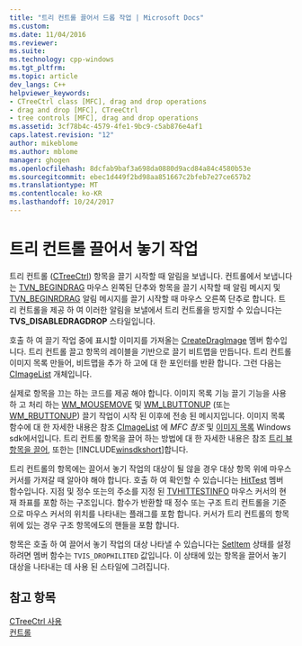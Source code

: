 ```yaml
---
title: "트리 컨트롤 끌어서 드롭 작업 | Microsoft Docs"
ms.custom: 
ms.date: 11/04/2016
ms.reviewer: 
ms.suite: 
ms.technology: cpp-windows
ms.tgt_pltfrm: 
ms.topic: article
dev_langs: C++
helpviewer_keywords:
- CTreeCtrl class [MFC], drag and drop operations
- drag and drop [MFC], CTreeCtrl
- tree controls [MFC], drag and drop operations
ms.assetid: 3cf78b4c-4579-4fe1-9bc9-c5ab876e4af1
caps.latest.revision: "12"
author: mikeblome
ms.author: mblome
manager: ghogen
ms.openlocfilehash: 8dcfab9baf3a698da0880d9acd84a84c4580b53e
ms.sourcegitcommit: ebec1d449f2bd98aa851667c2bfeb7e27ce657b2
ms.translationtype: MT
ms.contentlocale: ko-KR
ms.lasthandoff: 10/24/2017
---
```

# <a name="tree-control-drag-and-drop-operations"></a>트리 컨트롤 끌어서 놓기 작업
트리 컨트롤 ([CTreeCtrl](../mfc/reference/ctreectrl-class.md)) 항목을 끌기 시작할 때 알림을 보냅니다. 컨트롤에서 보냅니다는 [TVN_BEGINDRAG](http://msdn.microsoft.com/library/windows/desktop/bb773504) 마우스 왼쪽된 단추와 항목을 끌기 시작할 때 알림 메시지 및 [TVN_BEGINRDRAG](http://msdn.microsoft.com/library/windows/desktop/bb773509) 알림 메시지를 끌기 시작할 때 마우스 오른쪽 단추로 합니다. 트리 컨트롤을 제공 하 여 이러한 알림을 보낼에서 트리 컨트롤을 방지할 수 있습니다는 **TVS_DISABLEDRAGDROP** 스타일입니다.  
  
 호출 하 여 끌기 작업 중에 표시할 이미지를 가져올는 [CreateDragImage](../mfc/reference/ctreectrl-class.md#createdragimage) 멤버 함수입니다. 트리 컨트롤 끌고 항목의 레이블을 기반으로 끌기 비트맵을 만듭니다. 트리 컨트롤 이미지 목록 만들어, 비트맵을 추가 하 고에 대 한 포인터를 반환 합니다. 그런 다음는 [CImageList](../mfc/reference/cimagelist-class.md) 개체입니다.  
  
 실제로 항목을 끄는 하는 코드를 제공 해야 합니다. 이미지 목록 기능 끌기 기능을 사용 하 고 처리 하는 [WM_MOUSEMOVE](http://msdn.microsoft.com/library/windows/desktop/ms645616) 및 [WM_LBUTTONUP](http://msdn.microsoft.com/library/windows/desktop/ms645608) (또는 [WM_RBUTTONUP](http://msdn.microsoft.com/library/windows/desktop/ms646243)) 끌기 작업이 시작 된 이후에 전송 된 메시지입니다. 이미지 목록 함수에 대 한 자세한 내용은 참조 [CImageList](../mfc/reference/cimagelist-class.md) 에 *MFC 참조* 및 [이미지 목록](http://msdn.microsoft.com/library/windows/desktop/bb761389) Windows sdk에서입니다. 트리 컨트롤 항목을 끌어 하는 방법에 대 한 자세한 내용은 참조 [트리 뷰 항목을 끌어](http://msdn.microsoft.com/library/windows/desktop/bb760017), 또한는 [!INCLUDE[winsdkshort](../atl-mfc-shared/reference/includes/winsdkshort_md.md)]합니다.  
  
 트리 컨트롤의 항목에는 끌어서 놓기 작업의 대상이 될 않을 경우 대상 항목 위에 마우스 커서를 가져갈 때 알아야 해야 합니다. 호출 하 여 확인할 수 있습니다는 [HitTest](../mfc/reference/ctreectrl-class.md#hittest) 멤버 함수입니다. 지점 및 정수 또는의 주소를 지정 된 [TVHITTESTINFO](http://msdn.microsoft.com/library/windows/desktop/bb773448) 마우스 커서의 현재 좌표를 포함 하는 구조입니다. 함수가 반환할 때 정수 또는 구조 트리 컨트롤을 기준으로 마우스 커서의 위치를 나타내는 플래그를 포함 합니다. 커서가 트리 컨트롤의 항목 위에 있는 경우 구조 항목에도의 핸들을 포함 합니다.  
  
 항목은 호출 하 여 끌어서 놓기 작업의 대상 나타낼 수 있습니다는 [SetItem](../mfc/reference/ctreectrl-class.md#setitem) 상태를 설정 하려면 멤버 함수는 `TVIS_DROPHILITED` 값입니다. 이 상태에 있는 항목을 끌어서 놓기 대상을 나타내는 데 사용 된 스타일에 그려집니다.  
  
## <a name="see-also"></a>참고 항목  
 [CTreeCtrl 사용](../mfc/using-ctreectrl.md)   
 [컨트롤](../mfc/controls-mfc.md)


